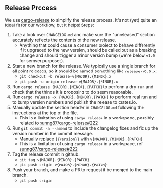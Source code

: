 
## Release Process

We use [cargo-release](https://crates.io/crates/cargo-release) to simplify the release process.
It's not (yet) quite an ideal fit for our workflow, but it helps! Steps:

1. Take a look over `CHANGELOG.md` and make sure the "unreleased" section accurately reflects the
   contents of the new release.
   * Anything that could cause a consumer project to behave differently if it upgraded
     to the new version, should be called out as a breaking change and should trigger
     a minor version bump (we're below `v1.0` for semver purposes).
1. Start a new branch for the release. We typically use a single branch for all point releases,
   so it should be named something like `release-v0.6.x`:
    * `git checkout -b release-v{MAJOR}.{MINOR}.x`
    * `git push -u origin release-v{MAJOR}.{MINOR}.x`
1. Run `cargo release {MAJOR}.{MINOR}.{PATCH}` to perform a dry-run and check that the things
   it is proposing to do seem reasonable.
1. Run `cargo release -x {MAJOR}.{MINOR}.{PATCH}` to perform real run and to
   bump version numbers and publish the release to crates.io.
1. Manually update the section header in `CHANGELOG.md` following the instructions
   at the top of the file.
    * This is a limitation of using `cargo release` in a workspace, possibly related
      to [sunng87/cargo-release#222](https://github.com/sunng87/cargo-release/issues/222)
1. Run `git commit -a --amend` to include the changelog fixes and fix up the version number
   in the commit message.
    * Manually replace `{{version}}` with `v{MAJOR}.{MINOR}.{PATCH}`.
    * This is a limitation of using `cargo release` in a workspace,
      ref [sunng87/cargo-release#222](https://github.com/sunng87/cargo-release/issues/222)
1. Tag the release commit in github.
    * `git tag v{MAJOR}.{MINOR}.{PATCH}`
    * `git push origin v{MAJOR}.{MINOR}.{PATCH}`
1. Push your branch, and make a PR to request it be merged to the main branch.
    * `git push origin`
